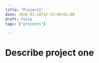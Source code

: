```yaml
---
title: "Project1"
date: 2020-01-10T15:33:00+01:00
draft: false
tags: ["projects"]

---
```


# Describe project one

